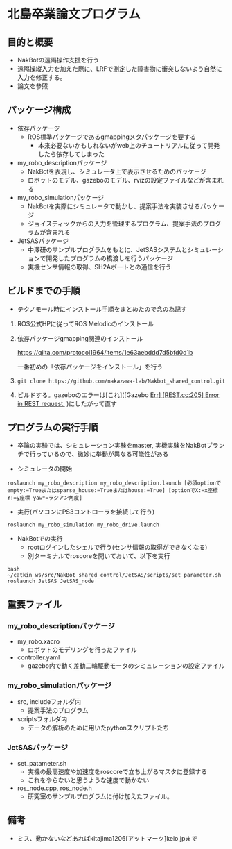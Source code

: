 # 北島卒業論文プログラム

## 目的と概要

- NakBotの遠隔操作支援を行う
- 遠隔操縦入力を加えた際に、LRFで測定した障害物に衝突しないよう自然に入力を修正する。
- 論文を参照



## パッケージ構成

- 依存パッケージ
  - ROS標準パッケージであるgmappingメタパッケージを要する
    - 本来必要ないかもしれないがweb上のチュートリアルに従って開発したら依存してしまった
- my_robo_descriptionパッケージ
  - NakBotを表現し、シミュレータ上で表示させるためのパッケージ
  - ロボットのモデル、gazeboのモデル、rvizの設定ファイルなどが含まれる
- my_robo_simulationパッケージ
  - NakBotを実際にシミュレータで動かし、提案手法を実装させるパッケージ
  - ジョイスティックからの入力を管理するプログラム、提案手法のプログラムが含まれる
- JetSASパッケージ
  - 中澤研のサンプルプログラムをもとに、JetSASシステムとシミュレーションで開発したプログラムの橋渡しを行うパッケージ
  - 実機センサ情報の取得、SH2Aボートとの通信を行う

## ビルドまでの手順

- テクノモール時にインストール手順をまとめたので念の為記す

1. ROS公式HPに従ってROS Melodicのインストール

2. 依存パッケージgmapping関連のインストール 

   https://qiita.com/protocol1964/items/1e63aebddd7d5bfd0d1b 

   一番初めの「依存パッケージをインストール」を行う 

3. ```git clone https://github.com/nakazawa-lab/Nakbot_shared_control.git```

4. ビルドする。gazeboのエラーは[これ]([Gazebo [Err\] [REST.cc:205] Error in REST request.](https://www.youtube.com/watch?v=ftDz_EVoatw) )にしたがって直す





## プログラムの実行手順

- 卒論の実験では、シミュレーション実験をmaster, 実機実験をNakBotブランチで行っているので、微妙に挙動が異なる可能性がある

- シミュレータの開始

``` 
roslaunch my_robo_description my_robo_description.launch [必須optionでempty:=Trueまたはsparse_house:=Trueまたはhouse:=True] [optionでX:=x座標 Y:=y座標 yaw*=ラジアン角度]
```

- 実行(パソコンにPS3コントローラを接続して行う)

```
roslaunch my_robo_simulation my_robo_drive.launch
```

- NakBotでの実行
  - rootログインしたシェルで行う(センサ情報の取得ができなくなる)
  - 別ターミナルでroscoreを開いておいて、以下を実行

```
bash ~/catkin_ws/src/NakBot_shared_control/JetSAS/scripts/set_parameter.sh
roslaunch JetSAS JetSAS_node
```





## 重要ファイル

### my_robo_descriptionパッケージ

- my_robo.xacro
  - ロボットのモデリングを行ったファイル
- controller.yaml
  - gazebo内で動く差動二輪駆動モータのシミュレーションの設定ファイル

### my_robo_simulationパッケージ

- src, includeフォルダ内
  - 提案手法のプログラム
- scriptsフォルダ内
  - データの解析のために用いたpythonスクリプトたち

### JetSASパッケージ

- set_patameter.sh
  - 実機の最高速度や加速度をroscoreで立ち上がるマスタに登録する
  - これをやらないと思うような速度で動かない
- ros_node.cpp, ros_node.h
  - 研究室のサンプルプログラムに付け加えたファイル。





## 備考

- ミス、動かないなどあればkitajima1206[アットマーク]keio.jpまで